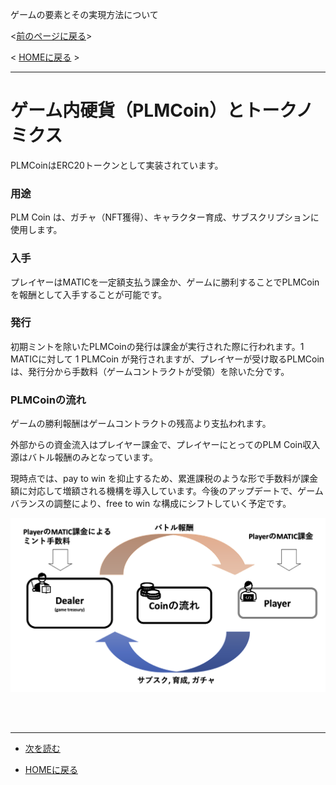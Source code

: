 ゲームの要素とその実現方法について

<[前のページに戻る](./31_character.md)>

 < [HOMEに戻る](../../README.md)   >
___
# ゲーム内硬貨（PLMCoin）とトークノミクス
PLMCoinはERC20トークンとして実装されています。

### 用途
PLM Coin は、ガチャ（NFT獲得）、キャラクター育成、サブスクリプションに使用します。

### 入手
プレイヤーはMATICを一定額支払う課金か、ゲームに勝利することでPLMCoinを報酬として入手することが可能です。

### 発行
初期ミントを除いたPLMCoinの発行は課金が実行された際に行われます。1 MATICに対して 1 PLMCoin が発行されますが、プレイヤーが受け取るPLMCoinは、発行分から手数料（ゲームコントラクトが受領）を除いた分です。

### PLMCoinの流れ
ゲームの勝利報酬はゲームコントラクトの残高より支払われます。

外部からの資金流入はプレイヤー課金で、プレイヤーにとってのPLM Coin収入源はバトル報酬のみとなっています。

現時点では、pay to win を抑止するため、累進課税のような形で手数料が課金額に対応して増額される機構を導入しています。今後のアップデートで、ゲームバランスの調整により、free to win な構成にシフトしていく予定です。

![Untitled](../imgs/tokenomics.png)




<br></br>

---
- [次を読む ](./33_gacha.md)

- [HOMEに戻る](../../README.md) 
